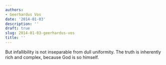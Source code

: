 ```yaml
---
authors:
- Geerhardus Vos
date: '2014-01-03'
description: ''
draft: true
slug: 2014-01-03-geerhardus-vos
title: ''
---
```

But infallibility is not inseparable from dull uniformity. The truth is inherently rich and complex, because God is so himself.




